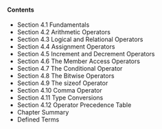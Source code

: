 #### Contents


* Section 4.1 Fundamentals
* Section 4.2 Arithmetic Operators
* Section 4.3 Logical and Relational Operators
* Section 4.4 Assignment Operators
* Section 4.5 Increment and Decrement Operators
* Section 4.6 The Member Access Operators
* Section 4.7 The Conditional Operator
* Section 4.8 The Bitwise Operators
* Section 4.9 The sizeof Operator
* Section 4.10 Comma Operator
* Section 4.11 Type Conversions
* Section 4.12 Operator Precedence Table
* Chapter Summary
* Defined Terms

